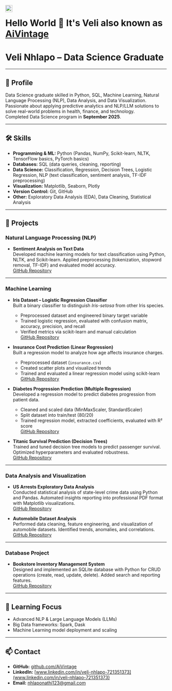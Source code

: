 

<br/>

<a href = "www.linkedin.com/in/veli-nhlapo-721351373" >
<img align = "left" alt="Veli Nhlapo" width="22px" src= "https://media.licdn.com/dms/image/v2/D4E03AQG6rL6MCa9nGg/profile-displayphoto-scale_200_200/B4EZlTdfPsIUAY-/0/1758041866017?e=1761177600&v=beta&t=1YgWx7F2DUBCVKgoZVkDr5fNfyUAyLuDNSiMAVLYZwY" >

</a> 

# Hello World 👋 It's Veli also known as [AiVintage](https://github.com/AiVintage)

# Veli Nhlapo – Data Science Graduate

---

## 👤 Profile
Data Science graduate skilled in Python, SQL, Machine Learning, Natural Language Processing (NLP), Data Analysis, and Data Visualization.  
Passionate about applying predictive analytics and NLP/LLM solutions to solve real-world problems in health, finance, and technology.  
Completed Data Science program in **September 2025**.

---

## 🛠 Skills
- **Programming & ML:** Python (Pandas, NumPy, Scikit-learn, NLTK, TensorFlow basics, PyTorch basics)  
- **Databases:** SQL (data queries, cleaning, reporting)  
- **Data Science:** Classification, Regression, Decision Trees, Logistic Regression, NLP (text classification, sentiment analysis, TF-IDF preprocessing)  
- **Visualization:** Matplotlib, Seaborn, Plotly  
- **Version Control:** Git, GitHub  
- **Other:** Exploratory Data Analysis (EDA), Data Cleaning, Statistical Analysis  

---

## 📂 Projects

### Natural Language Processing (NLP)
- **Sentiment Analysis on Text Data**  
  Developed machine learning models for text classification using Python, NLTK, and Scikit-learn. Applied preprocessing (tokenization, stopword removal, TF-IDF) and evaluated model accuracy.  
  [GitHub Repository](https://github.com/AiVintage/Sentiment-Analysis)

---

### Machine Learning
- **Iris Dataset – Logistic Regression Classifier**  
  Built a binary classifier to distinguish *Iris-setosa* from other Iris species.  
  - Preprocessed dataset and engineered binary target variable  
  - Trained logistic regression, evaluated with confusion matrix, accuracy, precision, and recall  
  - Verified metrics via scikit-learn and manual calculation  
  [GitHub Repository](https://github.com/AiVintage/Logistic-regression)

- **Insurance Cost Prediction (Linear Regression)**  
  Built a regression model to analyze how age affects insurance charges.  
  - Preprocessed dataset (`insurance.csv`)  
  - Created scatter plots and visualized trends  
  - Trained and evaluated a linear regression model using scikit-learn  
  [GitHub Repository](https://github.com/AiVintage/Linear-regression)

- **Diabetes Progression Prediction (Multiple Regression)**  
  Developed a regression model to predict diabetes progression from patient data.  
  - Cleaned and scaled data (MinMaxScaler, StandardScaler)  
  - Split dataset into train/test (80/20)  
  - Trained regression model, extracted coefficients, evaluated with R² score  
  [GitHub Repository](https://github.com/AiVintage/Multiple-Linear-Regression)

- **Titanic Survival Prediction (Decision Trees)**  
  Trained and tuned decision tree models to predict passenger survival. Optimized hyperparameters and evaluated robustness.  
  [GitHub Repository](https://github.com/AiVintage/Decision-Trees)

---

### Data Analysis and Visualization
- **US Arrests Exploratory Data Analysis**  
  Conducted statistical analysis of state-level crime data using Python and Pandas. Automated insights reporting into professional PDF format with Matplotlib visualizations.  
  [GitHub Repository](https://github.com/AiVintage/Application-of-Data-Visualisation)

- **Automobile Dataset Analysis**  
  Performed data cleaning, feature engineering, and visualization of automobile datasets. Identified trends, anomalies, and correlations.  
  [GitHub Repository](https://github.com/AiVintage/Data-Analysis-Automobile-dataset)

---

### Database Project
- **Bookstore Inventory Management System**  
  Designed and implemented an SQLite database with Python for CRUD operations (create, read, update, delete). Added search and reporting features.  
  [GitHub Repository](https://github.com/AiVintage/HyperionDev-Capstone-Databases)

---

## 🎯 Learning Focus
- Advanced NLP & Large Language Models (LLMs)  
- Big Data frameworks: Spark, Dask  
- Machine Learning model deployment and scaling  

---

## 📫 Contact
- **GitHub:** [github.com/AiVintage](https://github.com/AiVintage)  
- **LinkedIn:** [www.linkedin.com/in/veli-nhlapo-721351373](www.linkedin.com/in/veli-nhlapo-721351373)  
- **Email:** nhlaponathi123@gmail.com  
